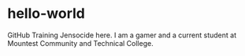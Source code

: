 # hello-world
GitHub Training
Jensocide here.  I am a gamer and a current student at Mountest Community and Technical College.
